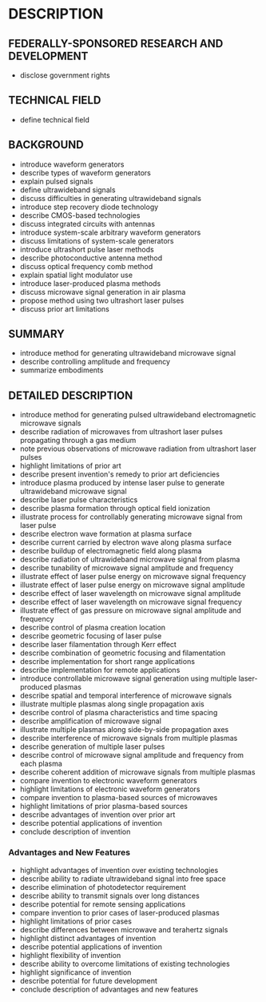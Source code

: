 # DESCRIPTION

## FEDERALLY-SPONSORED RESEARCH AND DEVELOPMENT

- disclose government rights

## TECHNICAL FIELD

- define technical field

## BACKGROUND

- introduce waveform generators
- describe types of waveform generators
- explain pulsed signals
- define ultrawideband signals
- discuss difficulties in generating ultrawideband signals
- introduce step recovery diode technology
- describe CMOS-based technologies
- discuss integrated circuits with antennas
- introduce system-scale arbitrary waveform generators
- discuss limitations of system-scale generators
- introduce ultrashort pulse laser methods
- describe photoconductive antenna method
- discuss optical frequency comb method
- explain spatial light modulator use
- introduce laser-produced plasma methods
- discuss microwave signal generation in air plasma
- propose method using two ultrashort laser pulses
- discuss prior art limitations

## SUMMARY

- introduce method for generating ultrawideband microwave signal
- describe controlling amplitude and frequency
- summarize embodiments

## DETAILED DESCRIPTION

- introduce method for generating pulsed ultrawideband electromagnetic microwave signals
- describe radiation of microwaves from ultrashort laser pulses propagating through a gas medium
- note previous observations of microwave radiation from ultrashort laser pulses
- highlight limitations of prior art
- describe present invention's remedy to prior art deficiencies
- introduce plasma produced by intense laser pulse to generate ultrawideband microwave signal
- describe laser pulse characteristics
- describe plasma formation through optical field ionization
- illustrate process for controllably generating microwave signal from laser pulse
- describe electron wave formation at plasma surface
- describe current carried by electron wave along plasma surface
- describe buildup of electromagnetic field along plasma
- describe radiation of ultrawideband microwave signal from plasma
- describe tunability of microwave signal amplitude and frequency
- illustrate effect of laser pulse energy on microwave signal frequency
- illustrate effect of laser pulse energy on microwave signal amplitude
- describe effect of laser wavelength on microwave signal amplitude
- describe effect of laser wavelength on microwave signal frequency
- illustrate effect of gas pressure on microwave signal amplitude and frequency
- describe control of plasma creation location
- describe geometric focusing of laser pulse
- describe laser filamentation through Kerr effect
- describe combination of geometric focusing and filamentation
- describe implementation for short range applications
- describe implementation for remote applications
- introduce controllable microwave signal generation using multiple laser-produced plasmas
- describe spatial and temporal interference of microwave signals
- illustrate multiple plasmas along single propagation axis
- describe control of plasma characteristics and time spacing
- describe amplification of microwave signal
- illustrate multiple plasmas along side-by-side propagation axes
- describe interference of microwave signals from multiple plasmas
- describe generation of multiple laser pulses
- describe control of microwave signal amplitude and frequency from each plasma
- describe coherent addition of microwave signals from multiple plasmas
- compare invention to electronic waveform generators
- highlight limitations of electronic waveform generators
- compare invention to plasma-based sources of microwaves
- highlight limitations of prior plasma-based sources
- describe advantages of invention over prior art
- describe potential applications of invention
- conclude description of invention

### Advantages and New Features

- highlight advantages of invention over existing technologies
- describe ability to radiate ultrawideband signal into free space
- describe elimination of photodetector requirement
- describe ability to transmit signals over long distances
- describe potential for remote sensing applications
- compare invention to prior cases of laser-produced plasmas
- highlight limitations of prior cases
- describe differences between microwave and terahertz signals
- highlight distinct advantages of invention
- describe potential applications of invention
- highlight flexibility of invention
- describe ability to overcome limitations of existing technologies
- highlight significance of invention
- describe potential for future development
- conclude description of advantages and new features

